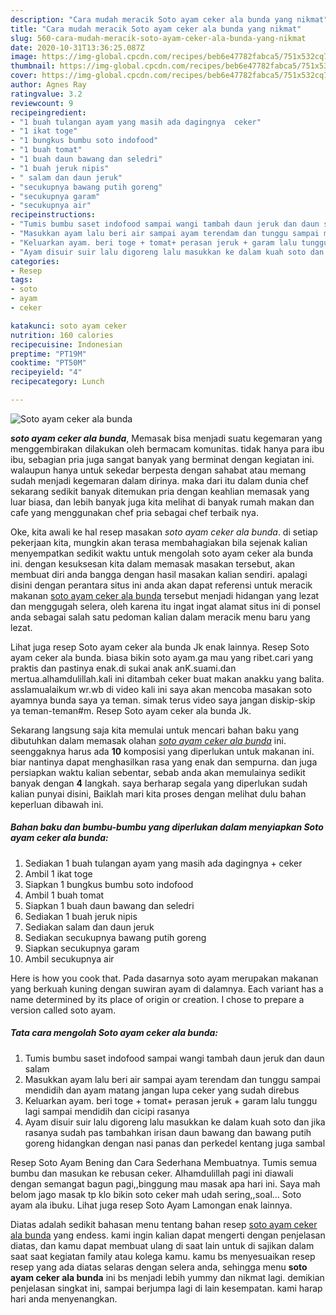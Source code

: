 ```yaml
---
description: "Cara mudah meracik Soto ayam ceker ala bunda yang nikmat"
title: "Cara mudah meracik Soto ayam ceker ala bunda yang nikmat"
slug: 560-cara-mudah-meracik-soto-ayam-ceker-ala-bunda-yang-nikmat
date: 2020-10-31T13:36:25.087Z
image: https://img-global.cpcdn.com/recipes/beb6e47782fabca5/751x532cq70/soto-ayam-ceker-ala-bunda-foto-resep-utama.jpg
thumbnail: https://img-global.cpcdn.com/recipes/beb6e47782fabca5/751x532cq70/soto-ayam-ceker-ala-bunda-foto-resep-utama.jpg
cover: https://img-global.cpcdn.com/recipes/beb6e47782fabca5/751x532cq70/soto-ayam-ceker-ala-bunda-foto-resep-utama.jpg
author: Agnes Ray
ratingvalue: 3.2
reviewcount: 9
recipeingredient:
- "1 buah tulangan ayam yang masih ada dagingnya  ceker"
- "1 ikat toge"
- "1 bungkus bumbu soto indofood"
- "1 buah tomat"
- "1 buah daun bawang dan seledri"
- "1 buah jeruk nipis"
- " salam dan daun jeruk"
- "secukupnya bawang putih goreng"
- "secukupnya garam"
- "secukupnya air"
recipeinstructions:
- "Tumis bumbu saset indofood sampai wangi tambah daun jeruk dan daun salam"
- "Masukkan ayam lalu beri air sampai ayam terendam dan tunggu sampai mendidih dan ayam matang jangan lupa ceker yang sudah direbus"
- "Keluarkan ayam. beri toge + tomat+ perasan jeruk + garam lalu tunggu lagi sampai mendidih dan cicipi rasanya"
- "Ayam disuir suir lalu digoreng lalu masukkan ke dalam kuah soto dan jika rasanya sudah pas tambahkan irisan daun bawang dan bawang putih goreng hidangkan dengan nasi panas dan perkedel kentang juga sambal"
categories:
- Resep
tags:
- soto
- ayam
- ceker

katakunci: soto ayam ceker 
nutrition: 160 calories
recipecuisine: Indonesian
preptime: "PT19M"
cooktime: "PT50M"
recipeyield: "4"
recipecategory: Lunch

---
```



![Soto ayam ceker ala bunda](https://img-global.cpcdn.com/recipes/beb6e47782fabca5/751x532cq70/soto-ayam-ceker-ala-bunda-foto-resep-utama.jpg)

<b><i>soto ayam ceker ala bunda</i></b>, Memasak bisa menjadi suatu kegemaran yang menggembirakan dilakukan oleh bermacam komunitas. tidak hanya para ibu ibu, sebagian pria juga sangat banyak yang berminat dengan kegiatan ini. walaupun hanya untuk sekedar berpesta dengan sahabat atau memang sudah menjadi kegemaran dalam dirinya. maka dari itu dalam dunia chef sekarang sedikit banyak ditemukan pria dengan keahlian memasak yang luar biasa, dan lebih banyak juga kita melihat di banyak rumah makan dan cafe yang menggunakan chef pria sebagai chef terbaik nya.

Oke, kita awali ke hal resep masakan <i>soto ayam ceker ala bunda</i>. di setiap pekerjaan kita, mungkin akan terasa membahagiakan bila sejenak kalian menyempatkan sedikit waktu untuk mengolah soto ayam ceker ala bunda ini. dengan kesuksesan kita dalam memasak masakan tersebut, akan membuat diri anda bangga dengan hasil masakan kalian sendiri. apalagi disini dengan perantara situs ini anda akan dapat referensi untuk meracik makanan <u>soto ayam ceker ala bunda</u> tersebut menjadi hidangan yang lezat dan menggugah selera, oleh karena itu ingat ingat alamat situs ini di ponsel anda sebagai salah satu pedoman kalian dalam meracik menu baru yang lezat.

Lihat juga resep Soto ayam ceker ala bunda Jk enak lainnya. Resep Soto ayam ceker ala bunda. biasa bikin soto ayam.ga mau yang ribet.cari yang praktis dan pastinya enak.di sukai anak anK.suami.dan mertua.alhamdulillah.kali ini ditambah ceker buat makan anakku yang balita. asslamualaikum wr.wb di video kali ini saya akan mencoba masakan soto ayamnya bunda saya ya teman. simak terus video saya jangan diskip-skip ya teman-teman#m. Resep Soto ayam ceker ala bunda Jk.


Sekarang langsung saja kita memulai untuk mencari bahan baku yang dibutuhkan dalam memasak olahan <u><i>soto ayam ceker ala bunda</i></u> ini. seenggaknya harus ada <b>10</b> komposisi yang diperlukan untuk makanan ini. biar nantinya dapat menghasilkan rasa yang enak dan sempurna. dan juga persiapkan waktu kalian sebentar, sebab anda akan memulainya sedikit banyak dengan <b>4</b> langkah. saya berharap segala yang diperlukan sudah kalian punyai disini, Baiklah mari kita proses dengan melihat dulu bahan keperluan dibawah ini.

<!--inarticleads1-->

##### Bahan baku dan bumbu-bumbu yang diperlukan dalam menyiapkan Soto ayam ceker ala bunda:

1. Sediakan 1 buah tulangan ayam yang masih ada dagingnya + ceker
1. Ambil 1 ikat toge
1. Siapkan 1 bungkus bumbu soto indofood
1. Ambil 1 buah tomat
1. Siapkan 1 buah daun bawang dan seledri
1. Sediakan 1 buah jeruk nipis
1. Sediakan  salam dan daun jeruk
1. Sediakan secukupnya bawang putih goreng
1. Siapkan secukupnya garam
1. Ambil secukupnya air


Here is how you cook that. Pada dasarnya soto ayam merupakan makanan yang berkuah kuning dengan suwiran ayam di dalamnya. Each variant has a name determined by its place of origin or creation. I chose to prepare a version called soto ayam. 

<!--inarticleads2-->

##### Tata cara mengolah Soto ayam ceker ala bunda:

1. Tumis bumbu saset indofood sampai wangi tambah daun jeruk dan daun salam
1. Masukkan ayam lalu beri air sampai ayam terendam dan tunggu sampai mendidih dan ayam matang jangan lupa ceker yang sudah direbus
1. Keluarkan ayam. beri toge + tomat+ perasan jeruk + garam lalu tunggu lagi sampai mendidih dan cicipi rasanya
1. Ayam disuir suir lalu digoreng lalu masukkan ke dalam kuah soto dan jika rasanya sudah pas tambahkan irisan daun bawang dan bawang putih goreng hidangkan dengan nasi panas dan perkedel kentang juga sambal


Resep Soto Ayam Bening dan Cara Sederhana Membuatnya. Tumis semua bumbu dan masukan ke rebusan ceker. Alhamdulillah pagi ini diawali dengan semangat bagun pagi,,binggung mau masak apa hari ini. Saya mah belom jago masak tp klo bikin soto ceker mah udah sering,,soal… Soto ayam ala ibuku. Lihat juga resep Soto Ayam Lamongan enak lainnya. 

Diatas adalah sedikit bahasan menu tentang bahan resep <u>soto ayam ceker ala bunda</u> yang endess. kami ingin kalian dapat mengerti dengan penjelasan diatas, dan kamu dapat membuat ulang di saat lain untuk di sajikan dalam saat saat kegiatan family atau kolega kamu. kamu bs menyesuaikan resep resep yang ada diatas selaras dengan selera anda, sehingga menu <b>soto ayam ceker ala bunda</b> ini bs menjadi lebih yummy dan nikmat lagi. demikian penjelasan singkat ini, sampai berjumpa lagi di lain kesempatan. kami harap hari anda menyenangkan.
